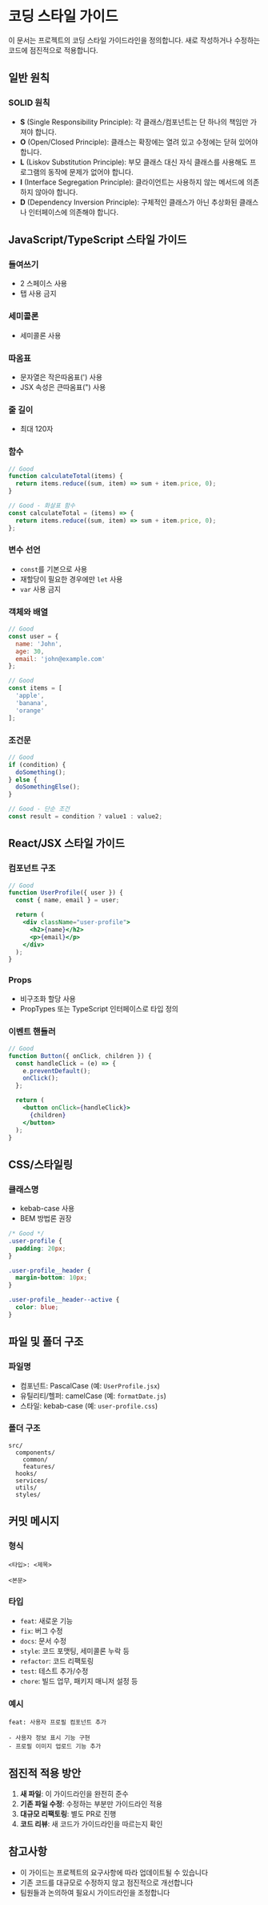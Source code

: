 # 코딩 스타일 가이드

이 문서는 프로젝트의 코딩 스타일 가이드라인을 정의합니다. 새로 작성하거나 수정하는 코드에 점진적으로 적용합니다.

## 일반 원칙

### SOLID 원칙
- **S** (Single Responsibility Principle): 각 클래스/컴포넌트는 단 하나의 책임만 가져야 합니다.
- **O** (Open/Closed Principle): 클래스는 확장에는 열려 있고 수정에는 닫혀 있어야 합니다.
- **L** (Liskov Substitution Principle): 부모 클래스 대신 자식 클래스를 사용해도 프로그램의 동작에 문제가 없어야 합니다.
- **I** (Interface Segregation Principle): 클라이언트는 사용하지 않는 메서드에 의존하지 않아야 합니다.
- **D** (Dependency Inversion Principle): 구체적인 클래스가 아닌 추상화된 클래스나 인터페이스에 의존해야 합니다.

## JavaScript/TypeScript 스타일 가이드

### 들여쓰기
- 2 스페이스 사용
- 탭 사용 금지

### 세미콜론
- 세미콜론 사용

### 따옴표
- 문자열은 작은따옴표(') 사용
- JSX 속성은 큰따옴표(") 사용

### 줄 길이
- 최대 120자

### 함수
```javascript
// Good
function calculateTotal(items) {
  return items.reduce((sum, item) => sum + item.price, 0);
}

// Good - 화살표 함수
const calculateTotal = (items) => {
  return items.reduce((sum, item) => sum + item.price, 0);
};
```

### 변수 선언
- `const`를 기본으로 사용
- 재할당이 필요한 경우에만 `let` 사용
- `var` 사용 금지

### 객체와 배열
```javascript
// Good
const user = {
  name: 'John',
  age: 30,
  email: 'john@example.com'
};

// Good
const items = [
  'apple',
  'banana',
  'orange'
];
```

### 조건문
```javascript
// Good
if (condition) {
  doSomething();
} else {
  doSomethingElse();
}

// Good - 단순 조건
const result = condition ? value1 : value2;
```

## React/JSX 스타일 가이드

### 컴포넌트 구조
```jsx
// Good
function UserProfile({ user }) {
  const { name, email } = user;

  return (
    <div className="user-profile">
      <h2>{name}</h2>
      <p>{email}</p>
    </div>
  );
}
```

### Props
- 비구조화 할당 사용
- PropTypes 또는 TypeScript 인터페이스로 타입 정의

### 이벤트 핸들러
```jsx
// Good
function Button({ onClick, children }) {
  const handleClick = (e) => {
    e.preventDefault();
    onClick();
  };

  return (
    <button onClick={handleClick}>
      {children}
    </button>
  );
}
```

## CSS/스타일링

### 클래스명
- kebab-case 사용
- BEM 방법론 권장

```css
/* Good */
.user-profile {
  padding: 20px;
}

.user-profile__header {
  margin-bottom: 10px;
}

.user-profile__header--active {
  color: blue;
}
```

## 파일 및 폴더 구조

### 파일명
- 컴포넌트: PascalCase (예: `UserProfile.jsx`)
- 유틸리티/헬퍼: camelCase (예: `formatDate.js`)
- 스타일: kebab-case (예: `user-profile.css`)

### 폴더 구조
```
src/
  components/
    common/
    features/
  hooks/
  services/
  utils/
  styles/
```

## 커밋 메시지

### 형식
```
<타입>: <제목>

<본문>
```

### 타입
- `feat`: 새로운 기능
- `fix`: 버그 수정
- `docs`: 문서 수정
- `style`: 코드 포맷팅, 세미콜론 누락 등
- `refactor`: 코드 리팩토링
- `test`: 테스트 추가/수정
- `chore`: 빌드 업무, 패키지 매니저 설정 등

### 예시
```
feat: 사용자 프로필 컴포넌트 추가

- 사용자 정보 표시 기능 구현
- 프로필 이미지 업로드 기능 추가
```

## 점진적 적용 방안

1. **새 파일**: 이 가이드라인을 완전히 준수
2. **기존 파일 수정**: 수정하는 부분만 가이드라인 적용
3. **대규모 리팩토링**: 별도 PR로 진행
4. **코드 리뷰**: 새 코드가 가이드라인을 따르는지 확인

## 참고사항

- 이 가이드는 프로젝트의 요구사항에 따라 업데이트될 수 있습니다
- 기존 코드를 대규모로 수정하지 않고 점진적으로 개선합니다
- 팀원들과 논의하여 필요시 가이드라인을 조정합니다